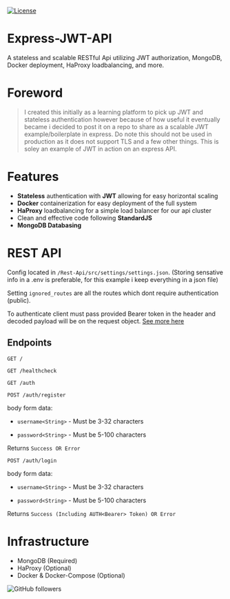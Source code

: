  [![License](https://img.shields.io/badge/license-MIT-green)](https://github.com/JamesPielstickerPortfolio/Express-JWT-Boilerplate/blob/master/LICENSE.md)

# Express-JWT-API

A stateless and scalable RESTful Api utilizing JWT authorization, MongoDB, Docker deployment, HaProxy loadbalancing, and more.

# Foreword

> I created this initially as a learning platform to pick up JWT and stateless authentication however because of how useful it eventually became i decided to post it on a repo to share as a scalable JWT example/boilerplate in express. Do note this should not be used in production as it does not support TLS and a few other things. This is soley an example of JWT in action on an express API. 

# Features

- **Stateless** authentication with **JWT** allowing for easy horizontal scaling
- **Docker** containerization for easy deployment of the full system
- **HaProxy** loadbalancing for a simple load balancer for our api cluster
- Clean and effective code following **StandardJS**
- **MongoDB Databasing**

# REST API
Config located in `/Rest-Api/src/settings/settings.json`. (Storing sensative info in a .env is preferable, for this example i keep everything in a json file)

Setting `ignored_routes` are all the routes which dont require authentication (public).

To authenticate client must pass provided Bearer token in the header and decoded payload will be on the request object. [See more here](https://www.npmjs.com/package/express-jwt)
  
## Endpoints

`GET /`
  
`GET /healthcheck`

`GET /auth`

`POST /auth/register`

body form data:

-  `username<String>` - Must be 3-32 characters

-  `password<String>` - Must be 5-100 characters

Returns `Success OR Error`

`POST /auth/login`

body form data:

-  `username<String>` - Must be 3-32 characters

-  `password<String>` - Must be 5-100 characters

Returns `Success (Including AUTH<Bearer> Token) OR Error`


# Infrastructure

- MongoDB (Required)
- HaProxy (Optional)
- Docker & Docker-Compose (Optional)

![GitHub followers](https://img.shields.io/github/followers/gagepielsticker?style=social)
